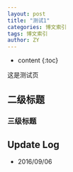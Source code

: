 ```yaml
---
layout: post
title: "测试1"
categories: 博文索引
tags: 博文索引
author: ZY
---
```


* content
{:toc}

这是测试页




## 二级标题

### 三级标题





## Update Log
- 2016/09/06